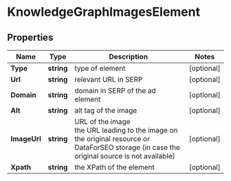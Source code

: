 # KnowledgeGraphImagesElement


## Properties

| Name | Type | Description | Notes |
|------------ | ------------- | ------------- | -------------|
**Type** | **string** | type of element |[optional]|
**Url** | **string** | relevant URL in SERP |[optional]|
**Domain** | **string** | domain in SERP of the ad element |[optional]|
**Alt** | **string** | alt tag of the image |[optional]|
**ImageUrl** | **string** | URL of the image<br>the URL leading to the image on the original resource or DataForSEO storage (in case the original source is not available) |[optional]|
**Xpath** | **string** | the XPath of the element |[optional]|